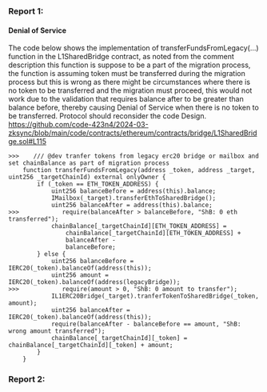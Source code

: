 ### Report 1:
#### Denial of Service
The code below shows the implementation of transferFundsFromLegacy(...) function in the L1SharedBridge contract, as noted from the comment description this function is suppose to be a part of the migration process, the function is assuming token must be transferred during the migration process but this is wrong as there might be circumstances where there is no token to be transferred and the migration must proceed, this would not work due to the validation that requires balance after to be greater than balance before, thereby causing Denial of Service when there is no token to be transferred. Protocol should reconsider the code Design.
https://github.com/code-423n4/2024-03-zksync/blob/main/code/contracts/ethereum/contracts/bridge/L1SharedBridge.sol#L115
```solidity
>>>    /// @dev tranfer tokens from legacy erc20 bridge or mailbox and set chainBalance as part of migration process
    function transferFundsFromLegacy(address _token, address _target, uint256 _targetChainId) external onlyOwner {
        if (_token == ETH_TOKEN_ADDRESS) {
            uint256 balanceBefore = address(this).balance;
            IMailbox(_target).transferEthToSharedBridge();
            uint256 balanceAfter = address(this).balance;
>>>            require(balanceAfter > balanceBefore, "ShB: 0 eth transferred");
            chainBalance[_targetChainId][ETH_TOKEN_ADDRESS] =
                chainBalance[_targetChainId][ETH_TOKEN_ADDRESS] +
                balanceAfter -
                balanceBefore;
        } else {
            uint256 balanceBefore = IERC20(_token).balanceOf(address(this));
            uint256 amount = IERC20(_token).balanceOf(address(legacyBridge));
>>>            require(amount > 0, "ShB: 0 amount to transfer");
            IL1ERC20Bridge(_target).tranferTokenToSharedBridge(_token, amount);
            uint256 balanceAfter = IERC20(_token).balanceOf(address(this));
            require(balanceAfter - balanceBefore == amount, "ShB: wrong amount transferred");
            chainBalance[_targetChainId][_token] = chainBalance[_targetChainId][_token] + amount;
        }
    }
```
###  Report 2:
